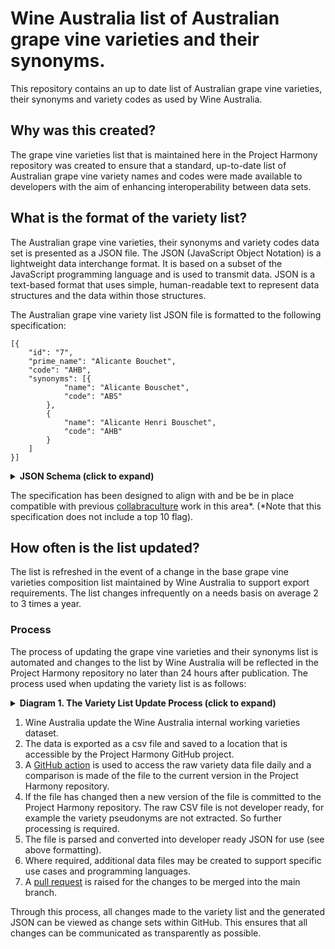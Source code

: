 # Wine Australia list of Australian grape vine varieties and their synonyms.

This repository contains an up to date list of Australian grape vine varieties, their synonyms and variety codes as used by Wine Australia.

## Why was this created?
The grape vine varieties list that is maintained here in the Project Harmony repository was created to ensure that a standard, up-to-date list of Australian grape vine variety names and codes were made available to developers with the aim of enhancing interoperability between data sets.

## What is the format of the variety list?

The Australian grape vine varieties, their synonyms and variety codes data set is presented as a JSON file. The JSON (JavaScript Object Notation) is a lightweight data interchange format. It is based on a subset of the JavaScript programming language and is used to transmit data. JSON is a text-based format that uses simple, human-readable text to represent data structures and the data within those structures.

The Australian grape vine variety list JSON file is formatted to the following specification:

```
[{
    "id": "7",
    "prime_name": "Alicante Bouchet",
    "code": "AHB",
    "synonyms": [{
            "name": "Alicante Bouschet",
            "code": "ABS"
        },
        {
            "name": "Alicante Henri Bouschet",
            "code": "AHB"
        }
    ]
}]
```
<details>
    <summary><strong>JSON Schema (click to expand)</strong></summary>
 
 ```
 {
  "$schema": "http://json-schema.org/draft-04/schema#",
  "type": "array",
  "items": [
    {
      "type": "object",
      "properties": {
        "id": {
          "type": "string"
        },
        "prime_name": {
          "type": "string"
        },
        "code": {
          "type": "string"
        },
        "synonyms": {
          "type": "array",
          "items": [
            {
              "type": "object",
              "properties": {
                "name": {
                  "type": "string"
                },
                "code": {
                  "type": "string"
                }
              },
              "required": [
                "name",
                "code"
              ]
            },
            {
              "type": "object",
              "properties": {
                "name": {
                  "type": "string"
                },
                "code": {
                  "type": "string"
                }
              },
              "required": [
                "name",
                "code"
              ]
            }
          ]
        }
      },
      "required": [
        "id",
        "prime_name",
        "code",
        "synonyms"
      ]
    }
  ]
}
```
</details>

The specification has been designed to align with and be be in place compatible with previous [collabraculture](https://github.com/CollabricultureOrg/australian-grapevine-varieties/blob/main/data/australian-grape-varieties.json) work in this area*. (*Note that this specification does not include a top 10 flag).

## How often is the list updated?

The list is refreshed in the event of a change in the base grape vine varieties composition list maintained by Wine Australia to support export requirements. The list changes infrequently on a needs basis on average 2 to 3 times a year.

### Process
The process of updating the grape vine varieties and their synonyms list is automated and changes to the list by Wine Australia will be reflected in the Project Harmony repository no later than 24 hours after publication. The process used when updating the variety list is as follows:

<details>
    <summary><strong>Diagram 1. The Variety List Update Process (click to expand)</strong></summary>

    
```mermaid
graph TB
    subgraph Wine Australia
    direction TB
    ChangeFile[Changes made to variety list]-->UploadToSharedDrive{{Changes saved to shared drive as a CSV file}}
    UploadToSharedDrive-->CSVFile>Uploaded CSV File]
    end
    subgraph Github Action
    direction TB
    CheckChanges[Check for changes to the varieties CSV file]-->|Check for changes|CSVFile
    CheckChanges-->HasFileChanged
    HasFileChanged-->|No change|DoNothing[Do nothing]
    DoNothing-->Wait
    HasFileChanged-->|Change|DownloadFile{{Download updated file}}
    DownloadFile-->ProcessFile[Process CSV file]
    ProcessFile-->CommitCSV[Commit updated CSV file]
    ProcessFile-->ApplyTemplate[Apply templates to CSV]
    ApplyTemplate-->CommitFiles[Commit generated files]
    CommitFiles-->Wait[Wait]
    Wait-->CheckChanges
    end
 ```
    
 </details>
 
1. Wine Australia update the Wine Australia internal working varieties dataset.
2. The data is exported as a csv file and saved to a location that is accessible by the Project Harmony GitHub project.
3. A [GitHub action](https://github.com/features/actions) is used to access the raw variety data file daily and a comparison is made of the file to the current version in the Project Harmony repository.
4. If the file has changed then a new version of the file is committed to the Project Harmony repository. The raw CSV file is not developer ready, for example the variety pseudonyms are not extracted. So further processing is required.
5. The file is parsed and converted into developer ready JSON for use (see above formatting).
6. Where required, additional data files may be created to support specific use cases and programming languages.
7. A [pull request](https://docs.github.com/en/pull-requests/collaborating-with-pull-requests/proposing-changes-to-your-work-with-pull-requests/about-pull-requests) is raised for the changes to be merged into the main branch.

Through this process, all changes made to the variety list and the generated JSON can be viewed as change sets within GitHub. This ensures that all changes can be communicated as transparently as possible.
